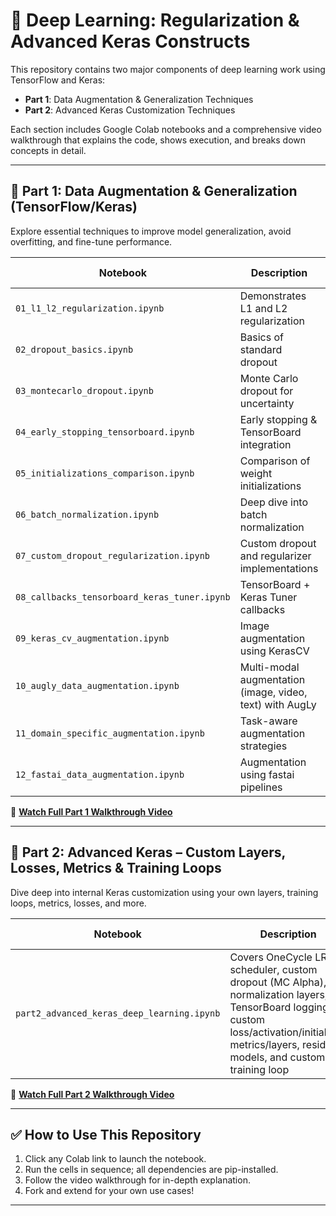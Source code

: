 # 🧠 Deep Learning: Regularization & Advanced Keras Constructs

This repository contains two major components of deep learning work using TensorFlow and Keras:

- **Part 1**: Data Augmentation & Generalization Techniques  
- **Part 2**: Advanced Keras Customization Techniques

Each section includes Google Colab notebooks and a comprehensive video walkthrough that explains the code, shows execution, and breaks down concepts in detail.

---

## 📁 Part 1: Data Augmentation & Generalization (TensorFlow/Keras)

Explore essential techniques to improve model generalization, avoid overfitting, and fine-tune performance.

| Notebook | Description | Colab Link |
|----------|-------------|------------|
| `01_l1_l2_regularization.ipynb` | Demonstrates L1 and L2 regularization | [Open in Colab](https://colab.research.google.com/drive/1jx50ZwuLSdVNvl8BoTfC_J7OZmbswehn?usp=sharing) |
| `02_dropout_basics.ipynb` | Basics of standard dropout | [Open in Colab](https://colab.research.google.com/drive/1_YAM3npPqGOFNG8OQ-RXf3JVznN5SmCD?usp=sharing) |
| `03_montecarlo_dropout.ipynb` | Monte Carlo dropout for uncertainty | [Open in Colab](https://colab.research.google.com/drive/15xoL8OoghlMOL_3CAC-hDwEFdq7BNX85?usp=sharing) |
| `04_early_stopping_tensorboard.ipynb` | Early stopping & TensorBoard integration | [Open in Colab](https://colab.research.google.com/drive/1CrbijMbuy7ZlieRbt5uX17zhDiy4C5P4?usp=sharing) |
| `05_initializations_comparison.ipynb` | Comparison of weight initializations | [Open in Colab](https://colab.research.google.com/drive/1mxpvxyfQMGx11f5LYYQpnJv8ZlypiRIA?usp=sharing) |
| `06_batch_normalization.ipynb` | Deep dive into batch normalization | [Open in Colab](https://colab.research.google.com/drive/1x3CU7ZZaGvB3vBoE4YWND2sheCqQ8p-N?usp=sharing) |
| `07_custom_dropout_regularization.ipynb` | Custom dropout and regularizer implementations | [Open in Colab](https://colab.research.google.com/drive/1fYay_jYN6asJo1HY_11GEq_ZY0YuBzL2?usp=sharing) |
| `08_callbacks_tensorboard_keras_tuner.ipynb` | TensorBoard + Keras Tuner callbacks | [Open in Colab](https://colab.research.google.com/drive/1WVCGjHHiAxh1HLHr2XL6_FVYjYf0VCzl?usp=sharing) |
| `09_keras_cv_augmentation.ipynb` | Image augmentation using KerasCV | [Open in Colab](https://colab.research.google.com/drive/16-8epeWCbSSqftk93C3QJCuSGSp0MJl9?usp=sharing) |
| `10_augly_data_augmentation.ipynb` | Multi-modal augmentation (image, video, text) with AugLy | [Open in Colab](https://colab.research.google.com/drive/17uGhNnVQpthfeaL4gEsOgYTzwG5P2kxA?usp=sharing) |
| `11_domain_specific_augmentation.ipynb` | Task-aware augmentation strategies | [Open in Colab](https://colab.research.google.com/drive/1RH6ztSj6yqkYm6jpUdUK6s6pml1D9KJa?usp=sharing) |
| `12_fastai_data_augmentation.ipynb` | Augmentation using fastai pipelines | [Open in Colab](https://colab.research.google.com/drive/1BwODECnAqxzIUw_AeMEBMahyyS6Rnsa-?usp=sharing) |


🎥 **[Watch Full Part 1 Walkthrough Video](https://youtu.be/VwLMDHdFGCY)**

---

## 📁 Part 2: Advanced Keras – Custom Layers, Losses, Metrics & Training Loops

Dive deep into internal Keras customization using your own layers, training loops, metrics, losses, and more.

| Notebook | Description | Colab Link |
|----------|-------------|------------|
| `part2_advanced_keras_deep_learning.ipynb` | Covers OneCycle LR scheduler, custom dropout (MC Alpha), normalization layers, TensorBoard logging, custom loss/activation/initializer, metrics/layers, residual models, and custom training loop | [Open in Colab](https://colab.research.google.com/drive/1q73loj2SZtItwF8lxT_d5Ik4cVU9_hzr?usp=sharing) |

🎥 **[Watch Full Part 2 Walkthrough Video](https://youtu.be/part2-dummy-link)**

---

## ✅ How to Use This Repository

1. Click any Colab link to launch the notebook.
2. Run the cells in sequence; all dependencies are pip-installed.
3. Follow the video walkthrough for in-depth explanation.
4. Fork and extend for your own use cases!


---
